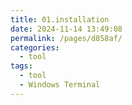 ```yaml
---
title: 01.installation
date: 2024-11-14 13:49:08
permalink: /pages/d858af/
categories: 
  - tool
tags: 
  - tool
  - Windows Terminal
---
```

